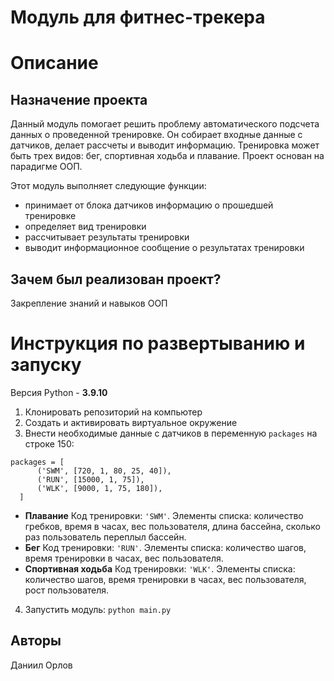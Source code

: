 # Модуль для фитнес-трекера


# Описание

## Назначение проекта
Данный модуль помогает решить проблему автоматического подсчета данных о проведенной тренировке. Он собирает входные данные с датчиков, делает рассчеты и выводит информацию. Тренировка может быть трех видов: бег, спортивная ходьба и плавание. Проект основан на парадигме ООП.

Этот модуль выполняет следующие функции: 
- принимает от блока датчиков информацию о прошедшей тренировке
- определяет вид тренировки
- рассчитывает результаты тренировки
- выводит информационное сообщение о результатах тренировки

## Зачем был реализован проект?
Закрепление знаний и навыков ООП


# Инструкция по развертыванию и запуску

Версия Python - **3.9.10**

1. Клонировать репозиторий на компьютер
2. Создать и активировать виртуальное окружение
3. Внести необходимые данные с датчиков в переменную `packages` на строке 150:

  ```
  packages = [
        ('SWM', [720, 1, 80, 25, 40]),
        ('RUN', [15000, 1, 75]),
        ('WLK', [9000, 1, 75, 180]),
    ]
  ```
  - **Плавание**
       Код тренировки: `'SWM'`.
       Элементы списка: количество гребков, время в часах, вес пользователя, длина бассейна, сколько раз пользователь переплыл бассейн.
  - **Бег**
      Код тренировки: `'RUN'`.
      Элементы списка: количество шагов, время тренировки в часах, вес пользователя.
  - **Спортивная ходьба**
      Код тренировки: `'WLK'`.
      Элементы списка: количество шагов, время тренировки в часах, вес пользователя, рост пользователя.
4. Запустить модуль: `python main.py`


## Авторы
Даниил Орлов
